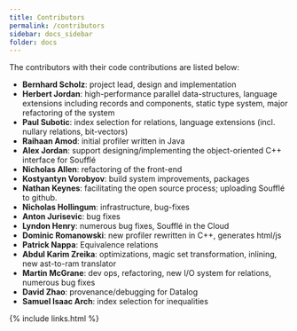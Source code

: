 ```yaml
---
title: Contributors
permalink: /contributors
sidebar: docs_sidebar
folder: docs
---
```


The contributors with their code contributions are listed below:
 * **Bernhard Scholz**: project lead, design and implementation
 * **Herbert Jordan**: high-performance parallel data-structures, language extensions including records and components, static type system, major refactoring of the system
 * **Paul Subotic**: index selection for relations, language extensions (incl. nullary relations, bit-vectors)
 * **Raihaan Amod**: initial profiler written in Java 
 * **Alex Jordan**: support designing/implementing the object-oriented C++ interface for Soufflé
 * **Nicholas Allen**: refactoring of the front-end
 * **Kostyantyn Vorobyov**: build system improvements, packages
 * **Nathan Keynes**: facilitating the open source process; uploading Soufflé to github.
 * **Nicholas Hollingum**: infrastructure, bug-fixes 
 * **Anton Jurisevic**: bug fixes
 * **Lyndon Henry**: numerous bug fixes, Soufflé in the Cloud 
 * **Dominic Romanowski**: new profiler rewritten in C++, generates html/js
 * **Patrick Nappa**: Equivalence relations
 * **Abdul Karim Zreika**: optimizations, magic set transformation, inlining, new ast-to-ram translator
 * **Martin McGrane**: dev ops, refactoring, new I/O system for relations, numerous bug fixes
 * **David Zhao**: provenance/debugging for Datalog
 * **Samuel Isaac Arch**: index selection for inequalities

{% include links.html %}
